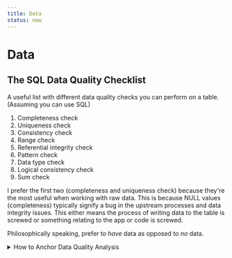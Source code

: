 ```yaml
---
title: Data
status: new
---
```


# Data


## The SQL Data Quality Checklist 
A useful list with different data quality checks you can perform on a table. (Assuming you can use SQL)

1. Completeness check 
2. Uniqueness check
3. Consistency check
4. Range check
5. Referential integrity check
6. Pattern check
7. Data type check
8. Logical consistency check
9. Sum check


I prefer the first two (completeness and uniqueness check) because they're the most useful when working 
with raw data. This is because NULL values (completeness) typically signify a bug in the upstream processes and 
data integrity issues. This either means the process of writing data to the table is screwed
or something relating to the app or code is screwed. 

Philosophically speaking, prefer to _have_ data as opposed to _no_ data. 




<details>

<summary> How to Anchor Data Quality Analysis</summary>

<h3><b>Approach:</b></h3>

<b>The lowest most atomic level: </b> Comparing one to five primary key id's<br>
<b>At the day-granularity:       </b> Comparing one day's worth of data using EXCEPT DISTINCT distinct<br>
<b>Aggregated table-stats:       </b> Comparing categorical and numerical columnar data <br>


</details>